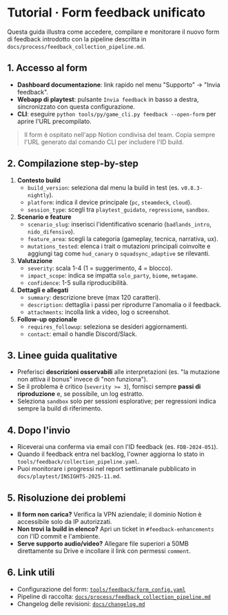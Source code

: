 # Tutorial · Form feedback unificato

Questa guida illustra come accedere, compilare e monitorare il nuovo form di feedback introdotto con la pipeline descritta in `docs/process/feedback_collection_pipeline.md`.

## 1. Accesso al form
- **Dashboard documentazione**: link rapido nel menu "Supporto" → "Invia feedback".
- **Webapp di playtest**: pulsante `Invia feedback` in basso a destra, sincronizzato con questa configurazione.
- **CLI**: eseguire `python tools/py/game_cli.py feedback --open-form` per aprire l'URL precompilato.

> Il form è ospitato nell'app Notion condivisa del team. Copia sempre l'URL generato dal comando CLI per includere l'ID build.

## 2. Compilazione step-by-step
1. **Contesto build**
   - `build_version`: seleziona dal menu la build in test (es. `v0.8.3-nightly`).
   - `platform`: indica il device principale (`pc`, `steamdeck`, `cloud`).
   - `session_type`: scegli tra `playtest_guidato`, `regressione`, `sandbox`.
2. **Scenario e feature**
   - `scenario_slug`: inserisci l'identificativo scenario (`badlands_intro`, `nido_difensivo`).
   - `feature_area`: scegli la categoria (gameplay, tecnica, narrativa, ux).
   - `mutations_tested`: elenca i trait o mutazioni principali coinvolte e aggiungi tag come `hud_canary` o `squadsync_adaptive` se rilevanti.
3. **Valutazione**
   - `severity`: scala 1-4 (1 = suggerimento, 4 = blocco).
   - `impact_scope`: indica se impatta `solo_party`, `biome`, `metagame`.
   - `confidence`: 1-5 sulla riproducibilità.
4. **Dettagli e allegati**
   - `summary`: descrizione breve (max 120 caratteri).
   - `description`: dettaglia i passi per riprodurre l'anomalia o il feedback.
   - `attachments`: incolla link a video, log o screenshot.
5. **Follow-up opzionale**
   - `requires_followup`: seleziona se desideri aggiornamenti.
   - `contact`: email o handle Discord/Slack.

## 3. Linee guida qualitative
- Preferisci **descrizioni osservabili** alle interpretazioni (es. "la mutazione non attiva il bonus" invece di "non funziona").
- Se il problema è critico (`severity >= 3`), fornisci sempre **passi di riproduzione** e, se possibile, un log estratto.
- Seleziona `sandbox` solo per sessioni esplorative; per regressioni indica sempre la build di riferimento.

## 4. Dopo l'invio
- Riceverai una conferma via email con l'ID feedback (es. `FDB-2024-051`).
- Quando il feedback entra nel backlog, l'owner aggiorna lo stato in `tools/feedback/collection_pipeline.yaml`.
- Puoi monitorare i progressi nel report settimanale pubblicato in `docs/playtest/INSIGHTS-2025-11.md`.

## 5. Risoluzione dei problemi
- **Il form non carica?** Verifica la VPN aziendale; il dominio Notion è accessibile solo da IP autorizzati.
- **Non trovi la build in elenco?** Apri un ticket in `#feedback-enhancements` con l'ID commit e l'ambiente.
- **Serve supporto audio/video?** Allegare file superiori a 50MB direttamente su Drive e incollare il link con permessi `comment`.

## 6. Link utili
- Configurazione del form: [`tools/feedback/form_config.yaml`](../../tools/feedback/form_config.yaml)
- Pipeline di raccolta: [`docs/process/feedback_collection_pipeline.md`](../process/feedback_collection_pipeline.md)
- Changelog delle revisioni: [`docs/changelog.md`](../changelog.md)
